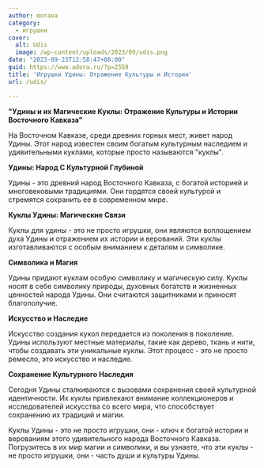 ```yaml
---
author: morava
category:
  - игрушки
cover:
  alt: Udis
  image: /wp-content/uploads/2023/09/udis.png
date: "2023-09-23T12:58:47+00:00"
guid: https://www.adora.ru/?p=2558
title: 'Игрушки Удины: Отражение Культуры и Истории'
url: /udis/

---
```

**"Удины и их Магические Куклы: Отражение Культуры и Истории Восточного Кавказа"**

На Восточном Кавказе, среди древних горных мест, живет народ Удины. Этот народ известен своим богатым культурным наследием и удивительными куклами, которые просто называются "куклы".

**Удины: Народ С Культурной Глубиной**

Удины \- это древний народ Восточного Кавказа, с богатой историей и многовековыми традициями. Они гордятся своей культурой и стремятся сохранить ее в современном мире.

**Куклы Удины: Магические Связи**

Куклы для удины \- это не просто игрушки, они являются воплощением духа Удины и отражением их истории и верований. Эти куклы изготавливаются с особым вниманием к деталям и символике.

**Символика и Магия**

Удины придают куклам особую символику и магическую силу. Куклы носят в себе символику природы, духовных богатств и жизненных ценностей народа Удины. Они считаются защитниками и приносят благополучие.

**Искусство и Наследие**

Искусство создания кукол передается из поколения в поколение. Удины используют местные материалы, такие как дерево, ткань и нити, чтобы создавать эти уникальные куклы. Этот процесс \- это не просто ремесло, это искусство и наследие.

**Сохранение Культурного Наследия**

Сегодня Удины сталкиваются с вызовами сохранения своей культурной идентичности. Их куклы привлекают внимание коллекционеров и исследователей искусства со всего мира, что способствует сохранению их традиций и магии.

Куклы Удины \- это не просто игрушки, они \- ключ к богатой истории и верованиям этого удивительного народа Восточного Кавказа. Погрузитесь в их мир магии и символики, и вы узнаете, что эти куклы \- не просто игрушки, они \- часть души и культуры Удины.
